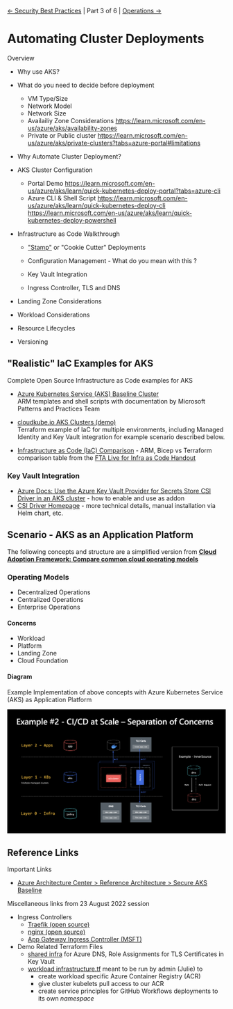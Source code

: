 
[&larr; Security Best Practices](./2-security-best-practices.md) | Part 3 of 6 | [Operations &rarr;](./4-operations.md)

# Automating Cluster Deployments

Overview

- Why use AKS?
- What do you need to decide before deployment 
  - VM Type/Size 
  - Network Model 
  - Network Size 
  - Availailiy Zone Considerations 
      https://learn.microsoft.com/en-us/azure/aks/availability-zones
  - Private or Public cluster 
      https://learn.microsoft.com/en-us/azure/aks/private-clusters?tabs=azure-portal#limitations
    
- Why Automate Cluster Deployment?
- AKS Cluster Configuration
  - Portal Demo 
      https://learn.microsoft.com/en-us/azure/aks/learn/quick-kubernetes-deploy-portal?tabs=azure-cli
  - Azure CLI & Shell Script
      https://learn.microsoft.com/en-us/azure/aks/learn/quick-kubernetes-deploy-cli
      https://learn.microsoft.com/en-us/azure/aks/learn/quick-kubernetes-deploy-powershell

- Infrastructure as Code Walkthrough
  - ["Stamp"](https://docs.microsoft.com/en-us/azure/architecture/patterns/deployment-stamp) or "Cookie Cutter" Deployments

  - Configuration Management  - What do you mean with this ? 

  - Key Vault Integration

  - Ingress Controller, TLS and DNS  

- Landing Zone Considerations

- Workload Considerations

- Resource Lifecycles

- Versioning  
 
## "Realistic" IaC Examples for AKS

Complete Open Source Infrastructure as Code examples for AKS

- [Azure Kubernetes Service (AKS) Baseline Cluster](https://github.com/mspnp/aks-baseline/)  
  ARM templates and shell scripts with documentation by Microsoft Patterns and Practices Team
  
- [cloudkube.io AKS Clusters (demo)](https://github.com/julie-ng/cloudkube-aks-clusters)  
  Terraform example of IaC for multiple environments, including Managed Identity and Key Vault integration for example scenario described below.
  
- [Infrastructure as Code (IaC) Comparison](https://github.com/Azure/FTALive-Sessions/tree/main/content/devops/cicd-infra#infrastructure-as-code-iac-comparison) - ARM, Bicep vs Terraform comparison table from the [FTA Live for Infra as Code Handout](https://github.com/Azure/FTALive-Sessions/tree/main/content/devops/cicd-infra#infrastructure-as-code-iac-comparison)

### Key Vault Integration

- [Azure Docs: Use the Azure Key Vault Provider for Secrets Store CSI Driver in an AKS cluster](https://docs.microsoft.com/en-us/azure/aks/csi-secrets-store-driver) - how to enable and use as addon
- [CSI Driver Homepage](https://azure.github.io/secrets-store-csi-driver-provider-azure/docs/) - more technical details, manual installation via Helm chart, etc.

## Scenario - AKS as an Application Platform

The following concepts and structure are a simplified version from **[Cloud Adoption Framework: Compare common cloud operating models](https://docs.microsoft.com/en-us/azure/cloud-adoption-framework/operating-model/compare)**

### Operating Models

- Decentralized Operations
- Centralized Operations
- Enterprise Operations

#### Concerns

- Workload 
- Platform 
- Landing Zone 
- Cloud Foundation

#### Diagram

Example Implementation of above concepts with Azure Kubernetes Service (AKS) as Application Platform

![CI/CD Separations of Concerns](../../../images/cicd-separation-of-concerns.png)


## Reference Links

Important Links

- [Azure Architecture Center >  Reference Architecture > Secure AKS Baseline](https://docs.microsoft.com/en-us/azure/architecture/reference-architectures/containers/aks/secure-baseline-aks)

Miscellaneous links from 23 August 2022 session 

- Ingress Controllers
  - [Traefik (open source)](https://doc.traefik.io/traefik/providers/kubernetes-ingress/)
  - [nginx (open source)](https://kubernetes.github.io/ingress-nginx/)
  - [App Gateway Ingress Controller (MSFT)](https://docs.microsoft.com/en-us/azure/application-gateway/ingress-controller-overview)
- Demo Related Terraform Files
  - [shared infra](https://github.com/julie-ng/cloudkube-shared-infra) for Azure DNS, Role Assignments for TLS Certificates in Key Vault 
  - [workload infrastructure.tf](https://github.com/julie-ng/cloud-architecture-review/blob/main/infrastructure.tf) meant to be run by admin (Julie) to
    - create workload specific Azure Container Registry (ACR)
    - give cluster kubelets pull access to our ACR
    - create service principles for GitHub Workflows deployments to its own *namespace*
